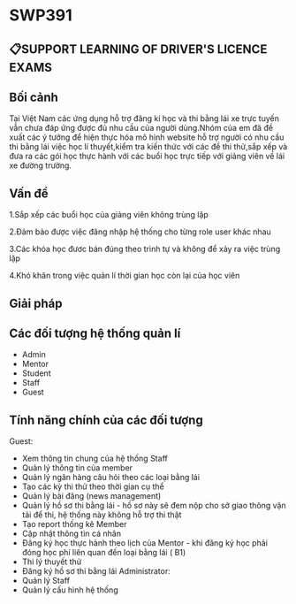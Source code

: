 # SWP391
## 📋SUPPORT LEARNING OF DRIVER'S LICENCE EXAMS
## Bối cảnh
 Tại Việt Nam các ứng dụng hỗ trợ đăng kí học và thi bằng lái xe trực tuyến vẫn chưa đáp ứng được đủ nhu cầu của người dùng.Nhóm của em đã đề xuất các ý tưởng để hiện 
 thực hóa mô hình website hỗ trợ người có nhu cầu thi bằng lái việc học lí thuyết,kiểm tra kiến thức với các đề thi thử,sắp xếp và đưa ra các gói học thực hành với 
 các buổi học trực tiếp với giảng viên về lái xe đường trường.
 ## Vấn đề 
  1.Sắp xếp các buổi học của giảng viên không trùng lặp
  
  2.Đảm bảo được việc đăng nhập hệ thống cho từng role user khác nhau
  
  3.Các khóa học đươc bán đúng theo trình tự và không để xảy ra việc trùng lặp
  
  4.Khó khăn trong việc quản lí thời gian học còn lại của học viên
  
## Giải pháp
## Các đối tượng hệ thống quản lí
- Admin
- Mentor
- Student
- Staff
- Guest
## Tính năng chính của các đối tượng 
Guest: 
- Xem thông tin chung của hệ thống
Staff
- Quản lý thông tin của member
- Quản lý ngân hàng câu hỏi theo các loại bằng lái
- Tạo các kỳ thi thử theo thời gian cụ thể
- Quản lý bài đăng (news management)
- Quản lý hồ sơ thi bằng lái - hồ sơ này sẽ đem nộp cho sở giao thông vận tải để thi, hệ thống này không hỗ trợ thi thật
- Tạo report thống kê
Member
- Cập nhật thông tin cá nhân
- Đăng ký học thực hành theo lịch của Mentor - khi đăng ký học phải đóng học phí liên quan đến loại bằng lái ( B1)
- Thi lý thuyết thử
- Đăng ký hồ sơ thi bằng lái
Administrator:
- Quản lý Staff
- Quản lý cấu hình hệ thống
